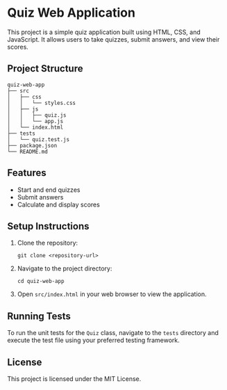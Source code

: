 # Quiz Web Application

This project is a simple quiz application built using HTML, CSS, and JavaScript. It allows users to take quizzes, submit answers, and view their scores.

## Project Structure

```
quiz-web-app
├── src
│   ├── css
│   │   └── styles.css
│   ├── js
│   │   ├── quiz.js
│   │   └── app.js
│   └── index.html
├── tests
│   └── quiz.test.js
├── package.json
└── README.md
```

## Features

- Start and end quizzes
- Submit answers
- Calculate and display scores

## Setup Instructions

1. Clone the repository:
   ```
   git clone <repository-url>
   ```

2. Navigate to the project directory:
   ```
   cd quiz-web-app
   ```

3. Open `src/index.html` in your web browser to view the application.

## Running Tests

To run the unit tests for the `Quiz` class, navigate to the `tests` directory and execute the test file using your preferred testing framework.

## License

This project is licensed under the MIT License.